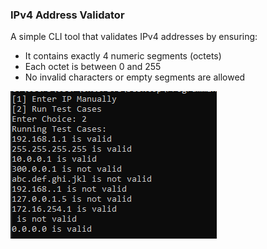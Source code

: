 ### IPv4 Address Validator

A simple CLI tool that validates IPv4 addresses by ensuring:
- It contains exactly 4 numeric segments (octets)
- Each octet is between 0 and 255
- No invalid characters or empty segments are allowed

![Program Output](images/ip_val.png)